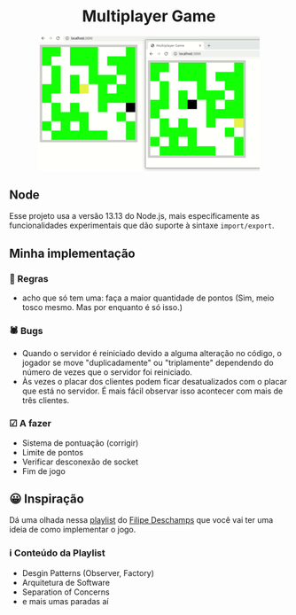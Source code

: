 <h1 align="center">Multiplayer Game</h1>

<p align="center">
  <img align="center" src="/.github/multiplayer-game.gif" alt="multiplayer game gif" width="400">
</p>


## Node
Esse projeto usa a versão 13.13 do Node.js, mais especificamente as funcionalidades experimentais que dão suporte à sintaxe `import/export`.

## Minha implementação

### 📏 Regras
- acho que só tem uma: faça a maior quantidade de pontos
(Sim, meio tosco mesmo. Mas por enquanto é só isso.)

### 🕷 Bugs
- Quando o servidor é reiniciado devido a alguma alteração no código, o jogador se move "duplicadamente" ou "triplamente" dependendo do número de vezes que o servidor foi reiniciado.
- Às vezes o placar dos clientes podem ficar desatualizados com o placar que está no servidor. É mais fácil observar isso acontecer com mais de três clientes.


### ☑ A fazer
- Sistema de pontuação (corrigir)
- Limite de pontos
- Verificar desconexão de socket
- Fim de jogo


## 😀 Inspiração
Dá uma olhada nessa [playlist](https://www.youtube.com/watch?v=0sTfIZvjYJk&list=PLMdYygf53DP5SVQQrkKCVWDS0TwYLVitL) do [Filipe Deschamps](https://github.com/filipedeschamps/meu-primeiro-jogo-multiplayer) que você vai ter uma ideia de como implementar o jogo.


### ℹ Conteúdo da Playlist
- Desgin Patterns (Observer, Factory)
- Arquitetura de Software
- Separation of Concerns
- e mais umas paradas aí
